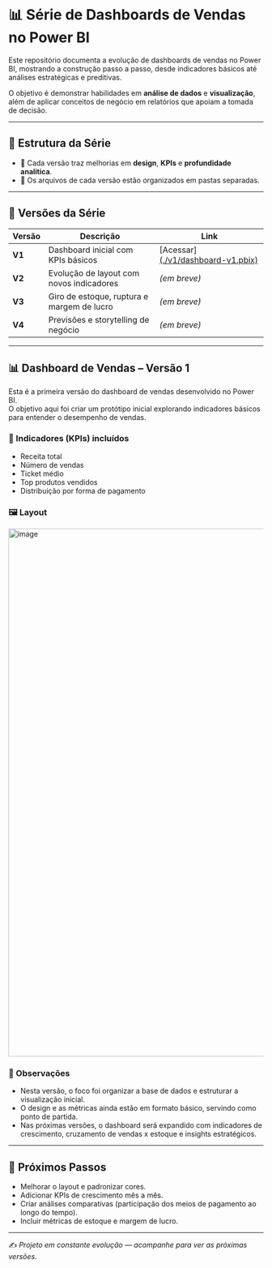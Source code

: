 # 📊 Série de Dashboards de Vendas no Power BI

Este repositório documenta a evolução de dashboards de vendas no Power BI, mostrando a construção passo a passo, desde indicadores básicos até análises estratégicas e preditivas.  

O objetivo é demonstrar habilidades em **análise de dados** e **visualização**, além de aplicar conceitos de negócio em relatórios que apoiam a tomada de decisão.  

---

## 🚀 Estrutura da Série
- 🔹 Cada versão traz melhorias em **design**, **KPIs** e **profundidade analítica**.  
- 🔹 Os arquivos de cada versão estão organizados em pastas separadas.  

---

## 📂 Versões da Série

| Versão   | Descrição | Link |
|----------|-----------|------|
| **V1**   | Dashboard inicial com KPIs básicos | [Acessar][(./v1/dashboard-v1.pbix)](https://github.com/Manuela-Carvalho/Power-BI/tree/main/v1) |
| **V2**   | Evolução de layout com novos indicadores | *(em breve)* |
| **V3**   | Giro de estoque, ruptura e margem de lucro | *(em breve)* |
| **V4**   | Previsões e storytelling de negócio | *(em breve)* |



---

## 📊 Dashboard de Vendas – Versão 1  

Esta é a primeira versão do dashboard de vendas desenvolvido no Power BI.  
O objetivo aqui foi criar um protótipo inicial explorando indicadores básicos para entender o desempenho de vendas.  

### 🎯 Indicadores (KPIs) incluídos
- Receita total  
- Número de vendas  
- Ticket médio  
- Top produtos vendidos  
- Distribuição por forma de pagamento  

### 🖼️ Layout

 <img width="1920" height="1042" alt="image" src="https://github.com/user-attachments/assets/1275bb33-760f-4583-91e3-e7d00e686fc2" />


### 🔎 Observações
- Nesta versão, o foco foi organizar a base de dados e estruturar a visualização inicial.  
- O design e as métricas ainda estão em formato básico, servindo como ponto de partida.  
- Nas próximas versões, o dashboard será expandido com indicadores de crescimento, cruzamento de vendas x estoque e insights estratégicos.  

---

## 🚀 Próximos Passos
- Melhorar o layout e padronizar cores.  
- Adicionar KPIs de crescimento mês a mês.  
- Criar análises comparativas (participação dos meios de pagamento ao longo do tempo).  
- Incluir métricas de estoque e margem de lucro.  

---



✍️ *Projeto em constante evolução — acompanhe para ver as próximas versões.*
